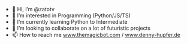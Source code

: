 - 👋 Hi, I’m @zatotv
- 👀 I’m interested in Programming (Python/JS/TS)
- 🌱 I’m currently learning Python to Intermediate
- 💞️ I’m looking to collaborate on a lot of futuristic projects
- 📫 How to reach me www.themagicbot.com / www.denny-hupfer.de

<!---
zatotv/zatotv is a ✨ special ✨ repository because its `README.md` (this file) appears on your GitHub profile.
You can click the Preview link to take a look at your changes.
--->
